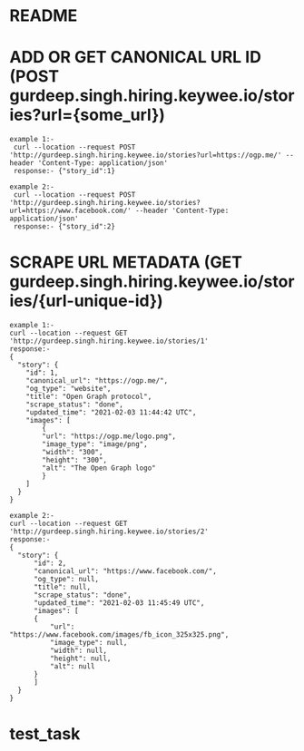 # README

# ADD OR GET CANONICAL URL ID (POST gurdeep.singh.hiring.keywee.io/stories?url={some_url})
		 
    example 1:- 
     curl --location --request POST 'http://gurdeep.singh.hiring.keywee.io/stories?url=https://ogp.me/' --header 'Content-Type: application/json'
     response:- {"story_id":1}

    example 2:- 
     curl --location --request POST 'http://gurdeep.singh.hiring.keywee.io/stories?url=https://www.facebook.com/' --header 'Content-Type: application/json'
     response:- {"story_id":2}


# SCRAPE URL METADATA (GET gurdeep.singh.hiring.keywee.io/stories/{url-unique-id})
		 
	example 1:- 
	curl --location --request GET 'http://gurdeep.singh.hiring.keywee.io/stories/1'
	response:-
	{
	  "story": {
		"id": 1,
		"canonical_url": "https://ogp.me/",
		"og_type": "website",
		"title": "Open Graph protocol",
		"scrape_status": "done",
		"updated_time": "2021-02-03 11:44:42 UTC",
		"images": [
		    {
			"url": "https://ogp.me/logo.png",
			"image_type": "image/png",
			"width": "300",
			"height": "300",
			"alt": "The Open Graph logo"
		    }
		]
	  }
	}

	example 2:-
	curl --location --request GET 'http://gurdeep.singh.hiring.keywee.io/stories/2'
	response:- 
	{
	  "story": {
	      "id": 2,
	      "canonical_url": "https://www.facebook.com/",
	      "og_type": null,
	      "title": null,
	      "scrape_status": "done",
	      "updated_time": "2021-02-03 11:45:49 UTC",
	      "images": [
		  {
		      "url": "https://www.facebook.com/images/fb_icon_325x325.png",
		      "image_type": null,
		      "width": null,
		      "height": null,
		      "alt": null
		  }
	      ]
	  }
	}
# test_task
